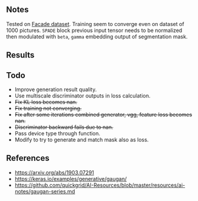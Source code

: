 ## Notes

Tested on [Facade dataset](https://cmp.felk.cvut.cz/~tylecr1/facade/). Training seem to converge even on dataset of 1000 pictures. `SPADE` block previous input tensor needs to be normalized then modulated with `beta`, `gamma` embedding output of segmentation mask.

## Results


## Todo

- Improve generation result quality.
- Use multiscale discriminator outputs in loss calculation.
- ~~Fix KL loss becomes nan.~~
- ~~Fix training not converging.~~
- ~~Fix after some iterations combined generator, vgg, feature loss becomes nan.~~
- ~~Discriminator backward fails due to nan.~~
- Pass device type through function.
- Modify to try to generate and match mask also as loss.

## References

- https://arxiv.org/abs/1903.07291
- https://keras.io/examples/generative/gaugan/
- https://github.com/quickgrid/AI-Resources/blob/master/resources/ai-notes/gaugan-series.md

